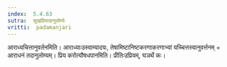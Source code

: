 ```yaml
---
index:  5.4.63
sutra:  सुखप्रियादानुलोम्ये
vritti:  padamanjari
---
```


आराध्यचित्तानुवर्तनमिति। आराध्याःउस्वाम्यादयः, तेषामिष्टानिष्टकरणाकरणाभ्यां यच्चित्तस्यानुवर्त्तनम् =  आराधनं तदानुलोम्यम्। प्रिय करोत्यौषधपानमिति। प्रीतिःउप्रियम्, घञर्थे कः।

